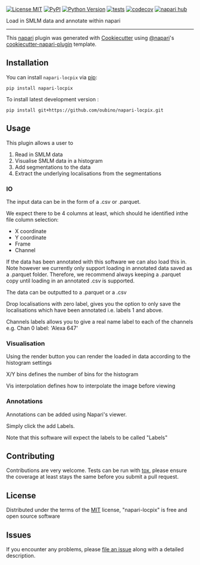 
[![License MIT](https://img.shields.io/pypi/l/napari-locpix.svg?color=green)](https://github.com/oubino/napari-locpix/raw/main/LICENSE)
[![PyPI](https://img.shields.io/pypi/v/napari-locpix.svg?color=green)](https://pypi.org/project/napari-locpix)
[![Python Version](https://img.shields.io/pypi/pyversions/napari-locpix.svg?color=green)](https://python.org)
[![tests](https://github.com/oubino/napari-locpix/workflows/tests/badge.svg)](https://github.com/oubino/napari-locpix/actions)
[![codecov](https://codecov.io/gh/oubino/napari-locpix/branch/main/graph/badge.svg)](https://codecov.io/gh/oubino/napari-locpix)
[![napari hub](https://img.shields.io/endpoint?url=https://api.napari-hub.org/shields/napari-locpix)](https://napari-hub.org/plugins/napari-locpix)

Load in SMLM data and annotate within napari

----------------------------------

This [napari] plugin was generated with [Cookiecutter] using [@napari]'s [cookiecutter-napari-plugin] template.

<!--
Don't miss the full getting started guide to set up your new package:
https://github.com/napari/cookiecutter-napari-plugin#getting-started

and review the napari docs for plugin developers:
https://napari.org/stable/plugins/index.html
-->

## Installation

You can install `napari-locpix` via [pip]:

    pip install napari-locpix


To install latest development version :

    pip install git+https://github.com/oubino/napari-locpix.git


## Usage

This plugin allows a user to

1. Read in SMLM data
2. Visualise SMLM data in a histogram
3. Add segmentations to the data
4. Extract the underlying localisations from the segmentations

### IO

The input data can be in the form of a .csv or .parquet.

We expect there to be 4 columns at least, which should he identified inthe file column selection:

* X coordinate
* Y coordinate
* Frame
* Channel

If the data has been annotated with this software we can also load this in.
Note however we currently only support loading in annotated data saved as a .parquet folder.
Therefore, we recommend always keeping a .parquet copy until loading in an annotated .csv
is supported.

The data can be outputted to a .parquet or a .csv

Drop localisations with zero label, gives you the option to only save the localisations which have been annotated i.e. labels 1 and above.

Channels labels allows you to give a real name label to each of the channels e.g. Chan 0 label: 'Alexa 647'

### Visualisation

Using the render button you can render the loaded in data according to the histogram settings

X/Y bins defines the number of bins for the histogram

Vis interpolation defines how to interpolate the image before viewing

### Annotations

Annotations can be added using Napari's viewer.

Simply click the add Labels.

Note that this software will expect the labels to be called "Labels"

## Contributing

Contributions are very welcome. Tests can be run with [tox], please ensure
the coverage at least stays the same before you submit a pull request.

## License

Distributed under the terms of the [MIT] license,
"napari-locpix" is free and open source software

## Issues

If you encounter any problems, please [file an issue] along with a detailed description.

[napari]: https://github.com/napari/napari
[Cookiecutter]: https://github.com/audreyr/cookiecutter
[@napari]: https://github.com/napari
[MIT]: http://opensource.org/licenses/MIT
[BSD-3]: http://opensource.org/licenses/BSD-3-Clause
[GNU GPL v3.0]: http://www.gnu.org/licenses/gpl-3.0.txt
[GNU LGPL v3.0]: http://www.gnu.org/licenses/lgpl-3.0.txt
[Apache Software License 2.0]: http://www.apache.org/licenses/LICENSE-2.0
[Mozilla Public License 2.0]: https://www.mozilla.org/media/MPL/2.0/index.txt
[cookiecutter-napari-plugin]: https://github.com/napari/cookiecutter-napari-plugin

[file an issue]: https://github.com/oubino/napari-locpix/issues

[napari]: https://github.com/napari/napari
[tox]: https://tox.readthedocs.io/en/latest/
[pip]: https://pypi.org/project/pip/
[PyPI]: https://pypi.org/
